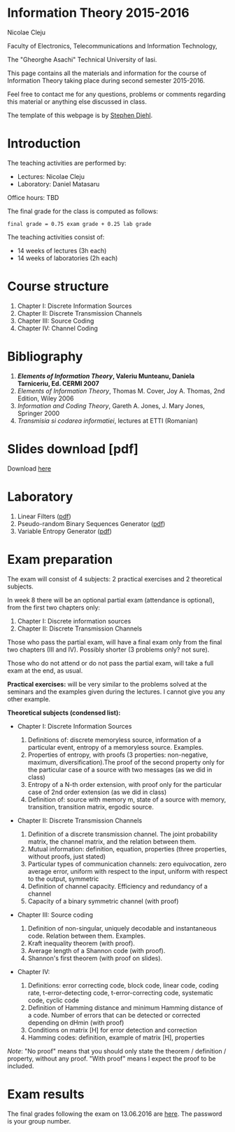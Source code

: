 <!--
<p class="center logo">
<h1>Information Theory 2015-2016</h1> ![](img/title.png)
</p>
-->


Information Theory 2015-2016
======

Nicolae Cleju <!--(<a class="author" href="https://twitter.com/smdiehl">@smdiehl</a> )-->

Faculty of Electronics, Telecommunications and Information Technology,

The "Gheorghe Asachi" Technical University of Iasi.

This page contains all the materials and information for the course of Information
Theory taking place during second semester 2015-2016.

Feel free to contact me for any questions, problems or comments regarding this material
or anything else discussed in class.

The template of this webpage is by [Stephen Diehl](http://dev.stephendiehl.com/hask/).


Introduction
======

The teaching activities are performed by:

* Lectures: Nicolae Cleju
* Laboratory: Daniel Matasaru

Office hours: TBD

The final grade for the class is computed as follows:

    final grade = 0.75 exam grade + 0.25 lab grade

The teaching activities consist of:

* 14 weeks of lectures (3h each)
* 14 weeks of laboratories (2h each)

Course structure
======
1. Chapter I:   Discrete Information Sources
2. Chapter II:  Discrete Transmission Channels
3. Chapter III: Source Coding
4. Chapter IV:  Channel Coding 

Bibliography
======

1. ***Elements of Information Theory*, Valeriu Munteanu, Daniela Tarniceriu, Ed. CERMI 2007**
1. *Elements of Information Theory*, Thomas M. Cover, Joy A. Thomas, 2nd Edition, Wiley 2006
1. *Information and Coding Theory*, Gareth A. Jones, J. Mary Jones, Springer 2000
1. *Transmisia si codarea informatiei*, lectures at ETTI (Romanian)

# Slides download [pdf]
Download [here](slides.pdf)

# Laboratory
1. Linear Filters ([pdf](labs/L01_IT_LinearFilters.pdf))
2. Pseudo-random Binary Sequences Generator ([pdf](labs/L02_IT_PseudorandomBinarySequenceGenerator.pdf))
3. Variable Entropy Generator ([pdf](labs/L03_IT_VariableEntropyGenerator.pdf))

# Exam preparation

The exam will consist of 4 subjects: 2 practical exercises and 2 theoretical subjects.

In week 8 there will be an optional partial exam (attendance is optional), from the first two chapters only: 

1. Chapter I: Discrete information sources 
2. Chapter II: Discrete Transmission Channels

Those who pass the partial exam, will have a final exam only from the final two chapters (III and IV).
 Possibly shorter (3 problems only? not sure).
 
Those who do not attend or do not pass the partial exam, will take a full exam at the end, as usual.

**Practical exercises:** will be very similar to the problems solved at the seminars and the examples given 
during the lectures. I cannot give you any other example.

**Theoretical subjects (condensed list):**

* Chapter I: Discrete Information Sources
    1. Definitions of: discrete memoryless source, information of a particular event, entropy of a memoryless source. Examples.
    2. Properties of entropy, with proofs (3 properties: non-negative, maximum, diversification).The proof of the second property only for the particular case of a source with two messages (as we did in class)
    3. Entropy of a N-th order extension, with proof only for the particular case of 2nd order extension (as we did in class)
    4. Definition of: source with memory m, state of a source with memory, transition, transition matrix, ergodic source.

* Chapter II: Discrete Transmission Channels
    1. Definition of a discrete transmission channel. The joint probability matrix, the channel matrix, and the relation between them.
    2. Mutual information: definition, equation, properties (three properties, without proofs, just stated)
    3. Particular types of communication channels: zero equivocation, zero average error, uniform with respect to the input, uniform with respect to the output, symmetric
    4. Definition of channel capacity. Efficiency and redundancy of a channel
    5. Capacity of a binary symmetric channel (with proof)

* Chapter III: Source coding
    1. Definition of non-singular, uniquely decodable and instantaneous code. Relation between them. Examples.
    2. Kraft inequality theorem (with proof).
    3. Average length of a Shannon code (with proof).
    4. Shannon's first theorem (with proof on slides).

* Chapter IV:
    1. Definitions: error correcting code, block code, linear code, coding rate, t-error-detecting code, t-error-correcting code, systematic code, cyclic code
    2. Definition of Hamming distance and minimum Hamming distance of a code. Number of errors that can be detected or corrected depending on dHmin (with proof)
    3. Conditions on matrix [H] for error detection and correction
    4. Hamming codes: definition, example of matrix [H], properties

*Note*: "No proof" means that you should only state the theorem / definition / property, without any proof. "With proof" means I expect the proof to be included.

# Exam results

The final grades following the exam on 13.06.2016 are [here](grades/NoteFinaleTCI_2015_2016_password.pdf).
The password is your group number. 

